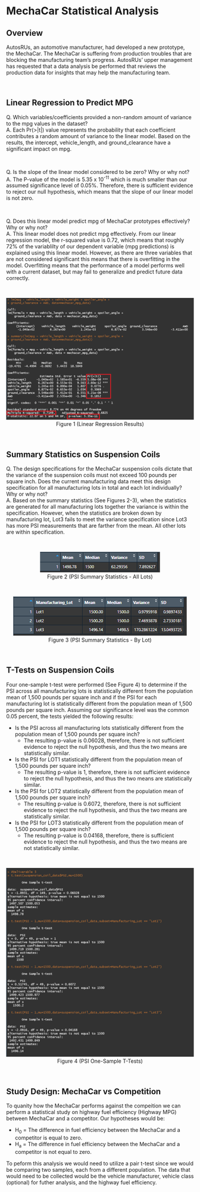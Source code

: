 # **MechaCar Statistical Analysis**

## **Overview**
AutosRUs, an automotive manufacturer, had developed a new prototype, the MechaCar. The MechaCar is suffering from production troubles that are blocking the manufacturing team’s progress. AutosRUs’ upper management has requested that a data analysis be performed that reviews the production data for insights that may help the manufacturing team.

<br>

## **Linear Regression to Predict MPG**

Q. Which variables/coefficients provided a non-random amount of variance to the mpg values in the dataset?
<br>
A. Each Pr(>|t|) value represents the probability that each coefficient contributes a random amount of variance to the linear model. Based on the results, the intercept, vehicle_length, and ground_clearance have a significant impact on mpg.

<br>

Q. Is the slope of the linear model considered to be zero? Why or why not?
<br>
A. The P-value of the model is 5.35 x 10<sup>-11</sup> which is much smaller than our assumed significance level of 0.05%. Therefore, there is sufficient evidence to reject our null hypothesis, which means that the slope of our linear model is not zero.

<br>

Q. Does this linear model predict mpg of MechaCar prototypes effectively? Why or why not?
<br>
A. This linear model does not predict mpg effectively. From our linear regression model, the r-squared value is 0.72, which means that roughly 72% of the variablilty of our dependent variable (mpg predictions) is explained using this linear model. However, as there are three variables that are not considered significant this means that there is overfitting in the model. Overfitting means that the performance of a model performs well with a current dataset, but may fail to generalize and predict future data correctly.

<br>
<p align="center">
    <img src="images/Deliverable1.png">
    Figure 1 (Linear Regression Results)
</p>
<br>

## **Summary Statistics on Suspension Coils**
Q. The design specifications for the MechaCar suspension coils dictate that the variance of the suspension coils must not exceed 100 pounds per square inch. Does the current manufacturing data meet this design specification for all manufacturing lots in total and each lot individually? Why or why not?
<br>
A. Based on the summary statistics (See Figures 2-3), when the statistics are generated for all manufacturing lots together the variance is within the specification. However, when the statistics are broken down by manufacturing lot, Lot3 fails to meet the variance specification since Lot3 has more PSI measurements that are farther from the mean. All other lots are within specification. 

<br>
<p align="center">
    <img src="images/Deliverable2_2.PNG"><br>
    Figure 2 (PSI Summary Statistics - All Lots)
</p>
<br>

<p align="center">
    <img src="images/Deliverable2_1.PNG"><br>
    Figure 3 (PSI Summary Statistics - By Lot)
</p>
<br>

## **T-Tests on Suspension Coils**
Four one-sample t-test were performed (See Figure 4) to determine if the PSI across all manufacturing lots is statistically different from the population mean of 1,500 pounds per square inch and if the PSI for each manufacturing lot is statistically different from the population mean of 1,500 pounds per square inch. Assuming our significance level was the common 0.05 percent, the tests yielded the following results:

- Is the PSI across all manufacturing lots statistically different from the population mean of 1,500 pounds per square inch?
    - The resulting p-value is 0.06028, therefore, there is not sufficient evidence to reject the null hypothesis, and thus the two means are statistically similar.
- Is the PSI for LOT1 statistically different from the population mean of 1,500 pounds per square inch?
    - The resulting p-value is 1, therefore, there is not sufficient evidence to reject the null hypothesis, and thus the two means are statistically similar.
- Is the PSI for LOT2 statistically different from the population mean of 1,500 pounds per square inch?
    - The resulting p-value is 0.6072, therefore, there is not sufficient evidence to reject the null hypothesis, and thus the two means are statistically similar.
- Is the PSI for LOT3 statistically different from the population mean of 1,500 pounds per square inch?
    - The resulting p-value is 0.04168, therefore, there is sufficient evidence to reject the null hypothesis, and thus the two means are not statistically similar.

<br>
<p align="center">
    <img src="images/Deliverable3.PNG"><br>
    Figure 4 (PSI One-Sample T-Tests)
</p>
<br>

## **Study Design: MechaCar vs Competition**
To quanity how the MechaCar performs against the compeition we can perform a statistical study on highway fuel efficiency (Highway MPG) between MechaCar and a competitor. Our hypotheses would be:
- H<sub>0</sub> = The difference in fuel efficiency between the MechaCar and a competitor is equal to zero.
- H<sub>a</sub> = The difference in fuel efficiency between the MechaCar and a competitor is not equal to zero.

To peform this analysis we would need to utilize a pair t-test since we would be comparing two samples, each from a different population. The data that would need to be collected would be the vehicle manufacturer, vehicle class (optional) for futher analysis, and the highway fuel efficiency.
